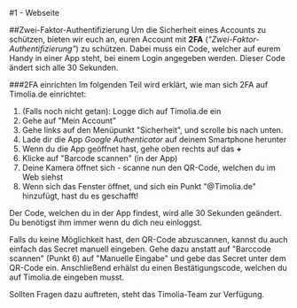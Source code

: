#1 - Webseite

##Zwei-Faktor-Authentifizierung
Um die Sicherheit eines Accounts zu schützen, bieten wir euch an, euren Account mit <b>2FA</b> (<i>"Zwei-Faktor-Authentifizierung"</i>)
zu schützen. Dabei muss ein Code, welcher auf eurem Handy in einer App steht, bei einem Login angegeben werden. Dieser
Code ändert sich alle 30 Sekunden.

###2FA einrichten
Im folgenden Teil wird erklärt, wie man sich 2FA auf Timolia.de einrichtet:

<ol>
   <li>(Falls noch nicht getan): Logge dich auf Timolia.de ein</li>
   <li>Gehe auf "Mein Account"</li>
   <li>Gehe links auf den Menüpunkt "Sicherheit", und scrolle bis nach unten.</li>
   <li>Lade dir die App <i>Google Authenticator</i> auf deinem Smartphone herunter</li>
   <li>Wenn du die App geöffnet hast, gehe oben rechts auf das <b>+</b></li>
   <li>Klicke auf "Barcode scannen" (in der App)</li>
   <li>Deine Kamera öffnet sich - scanne nun den QR-Code, welchen du im Web siehst</li>
   <li>Wenn sich das Fenster öffnet, und sich ein Punkt "<DeinName>@Timolia.de" hinzufügt, hast du es geschafft!</li>
</ol>

Der Code, welchen du in der App findest, wird alle 30 Sekunden geändert. Du benötigst ihm immer wenn du dich neu einloggst.

Falls du keine Möglichkeit hast, den QR-Code abzuscannen, kannst du auch einfach das Secret manuell eingeben. Gehe dazu
anstatt auf "Barccode scannen" (Punkt 6) auf "Manuelle Eingabe" und gebe das Secret unter dem QR-Code ein. Anschließend
erhälst du einen Bestätigungscode, welchen du auf Timolia.de eingeben musst.

Sollten Fragen dazu auftreten, steht das Timolia-Team zur Verfügung.

